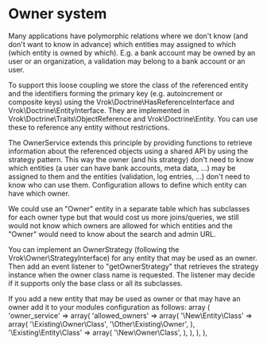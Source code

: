Owner system
============
Many applications have polymorphic relations where we don't know (and don't want
to know in advance) which entities may assigned to which (which entity is owned
by which). E.g. a bank account may be owned by an user or an organization,
a validation may belong to a bank account or an user.

To support this loose coupling we store the class of the referenced entity and
the identifiers forming the primary key (e.g. autoincrement or composite keys)
using the Vrok\Doctrine\HasReferenceInterface and Vrok\Doctrine\EntityInterface.
They are implemented in Vrok\Doctrine\Traits\ObjectReference and Vrok\Doctrine\Entity.
You can use these to reference any entity without restrictions.

The OwnerService extends this principle by providing functions to retrieve information
about the referenced objects using a shared API by using the strategy pattern.
This way the owner (and his strategy) don't need to know which entities
(a user can have bank accounts, meta data, ...) may be assigned to them and the
entities (validation, log entries, ...) don't need to know who can use them.
Configuration allows to define which entity can have which owner.

We could use an "Owner" entity in a separate table which has subclasses for each
owner type but that would cost us more joins/queries, we still would not know
which owners are allowed for which entities and the "Owner" would need to know
about the search and admin URL.

You can implement an OwnerStrategy (following the Vrok\Owner\StrategyInterface)
for any entity that may be used as an owner. Then add an event listener to
"getOwnerStrategy" that retrieves the strategy instance when the owner class
name is requested. The listener may decide if it supports only the base class or
all its subclasses.

If you add a new entity that may be used as owner or that may have an owner add
it to your modules configuration as follows:
array (
    'owner_service' => array(
        'allowed_owners' => array(
            '\New\Entity\Class' => array(
                '\Existing\Owner\Class',
                '\Other\Existing\Owner',
            ),
            '\Existing\Entity\Class' => array(
                '\New\Owner\Class',
            ),
        ),
    ),
),
